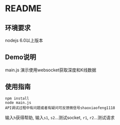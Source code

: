 # README

## 环境要求

nodejs 6.0以上版本

## Demo说明

main.js
演示使用websocket获取深度和K线数据

## 使用指南

```
npm install
node main.js
API调试过程中有问题或者有疑问可反馈微信号shaoxiaofeng1118
```

输入`h`获得帮助, 输入`s1`, `s2`...测试socket, `r1`, `r2`...测试请求

